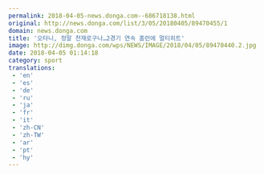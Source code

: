 ```yaml
---
permalink: 2018-04-05-news.donga.com--686718138.html
original: http://news.donga.com/list/3/05/20180405/89470455/1
domain: news.donga.com
title: '오타니, 정말 천재로구나…2경기 연속 홈런에 멀티히트'
image: http://dimg.donga.com/wps/NEWS/IMAGE/2018/04/05/89470440.2.jpg
date: 2018-04-05 01:14:18
category: sport
translations: 
 - 'en'
 - 'es'
 - 'de'
 - 'ru'
 - 'ja'
 - 'fr'
 - 'it'
 - 'zh-CN'
 - 'zh-TW'
 - 'ar'
 - 'pt'
 - 'hy'
---
```


